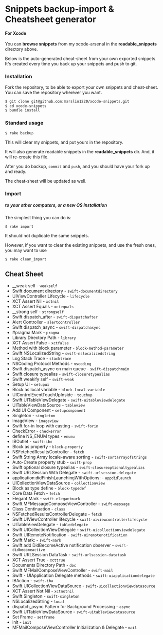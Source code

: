 # Snippets backup-import & Cheatsheet generator

#### For Xcode

You can **browse snippets** from my xcode-arsenal in the **readable_snippets** directory above.

Below is the auto-generated cheat-sheet from your own exported snippets. It's created every time you back up your snippets and push to git.

### Installation

Fork the repository, to be able to export your own snippets and cheat-sheet. You can save the repository wherever you want.

```bash
$ git clone git@github.com:marslin1220/xcode-snippets.git
$ cd xcode-snippets
$ bundle install
```

### Standard usage

`$ rake backup`

This will clear my snippets, and put yours in the repository.

It will also generate readable snippets in the **readable_snippets** dir.
And, it will re-create this file.

After you do backup, `commit` and `push`, and you should have your fork up and ready.

The cheat-sheet will be updated as well.

### Import

##### to your other computers, or a new OS installation

The simplest thing you can do is:

`$ rake import`

It should not duplicate the same snippets.

However, if you want to clear the existing snippets, and use the fresh ones, you may want to use

`$ rake clean_import`

## Cheat Sheet
		
* \_\_weak self - `weakself`
* Swift document directory - `swift-documentdirectory`
* UIViewController Lifecycle - `lifecycle`
* XCT Assert Nil - `xctnil`
* XCT Assert Equals - `xctequals`
* \_\_strong self - `strongself`
* Swift dispatch\_after - `swift-dispatchafter`
* Alert Controller - `alertcontroller`
* Swift dispatch\_async - `swift-dispatchasync`
* \#pragma Mark - `pragma`
* Library Directory Path - `library`
* XCT Assert False - `xctfalse`
* Method with block parameter - `block-method-parameter`
* Swift NSLocalizedString - `swift-nslocalizedstring`
* Log Stack Trace - `stacktrace`
* NSCoding Protocol Methods - `nscoding`
* Swift dispatch\_async on main queue - `swift-dispatchmain`
* Swift closure typealias - `swift-closuretypealias`
* Swift weakify self - `swift-weak`
* Setup UI - `setupui`
* Block as local variable - `block-local-variable`
* UIControlEventTouchUpInside - `touchup`
* Swift UITableViewDelegate - `swift-uitableviewdelegate`
* UITableViewDataSource - `tableview`
* Add UI Component - `setupcomponent`
* Singleton - `singleton`
* ImageView - `imageview`
* Swift for-in loop with casting - `swift-forin`
* CheckError - `checkerror`
* define NS\_ENUM types - `enumu`
* IBOutlet - `swift-ibo`
* Block as property - `block-property`
* NSFetchedResultsController - `fetch`
* Swift String Array locale-aware sorting - `swift-sortarrayofstrings`
* Auto-Create property stub - `swift-prop`
* Swift optional closure typealias - `swift-closureoptionaltypealias`
* Swift URLSession With Delegate - `swift-urlsession-delegate`
* application:didFinishLaunchingWithOptions: - `appdidlaunch`
* UICollectionViewDataSource - `collectionview`
* Block as type define - `block-typedef`
* Core Data Fetch - `fetch`
* Elegant Mark - `swift-elegantmark`
* Swift MFMessageComposeViewController - `swift-message`
* Class Continuation - `class`
* NSFetchedResultsControllerDelegate - `fetch`
* Swift UIViewController lifecycle - `swift-uiviewcontrollerlifecycle`
* UITableViewDelegate - `tabledelegate`
* Swift UICollectionViewDelegate - `swift-uicollectionviewdelegate`
* Swift UIRemoteNotification - `swift-uiremotenotification`
* Swift Mark: - `swift-mark`
* Swift add DidBecomeActive notification observer - `swift-didbecomeactive`
* Swift URLSession DataTask - `swift-urlsession-datatask`
* XCT Assert True - `xcttrue`
* Documents Directory Path - `doc`
* Swift MFMailComposeViewController - `swift-mail`
* Swift - UIApplication Delegate methods - `swift-uiapplicationdelegate`
* IBAction - `swift-iba`
* Swift UICollectionViewDataSource - `swift-uicollectionviewdatasource`
* XCT Assert Not Nil - `xctnotnil`
* Swift Singleton - `swift-singleton`
* NSLocalizedString - `local`
* dispatch\_async Pattern for Background Processing - `async`
* Swift UITableViewDataSource - `swift-uitableviewdatasource`
* Set Frame - `setframe`
* init - `init`
* MFMailComposeViewController Initialization & Delegate - `mail`
